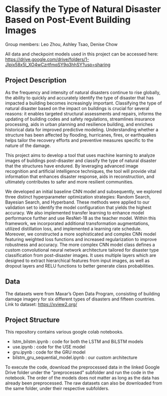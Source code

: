 # Classify the Type of Natural Disaster Based on Post-Event Building Images

Group members: Leo Zhou, Ashley Tsao, Denise Chow

All data and checkpoint models used in this project can be accessed here: https://drive.google.com/drive/folders/1-JIpjx58x5l_XO4wCzrtfmqSY9q3hhSY?usp=sharing

## Project Description

As the frequency and intensity of natural disasters continue to rise globally, the ability to quickly and accurately identify the type of disaster that has impacted a building becomes increasingly important. 
Classifying the type of natural disaster based on the impact on buildings is crucial for several reasons: it enables targeted structural assessments and repairs, informs the updating of building codes and safety regulations, streamlines insurance processing, aids in urban planning and resilience building, and enriches historical data for improved predictive modeling.
Understanding whether a structure has been affected by flooding, hurricanes, fires, or earthquakes helps tailor the recovery efforts and preventive measures specific to the nature of the damage.

This project aims to develop a tool that uses machine learning to analyze images of buildings post-disaster and classify the type of natural disaster that the structures have endured.
By leveraging advanced image recognition and artificial intelligence techniques, the tool will provide vital information that enhances disaster response, aids in reconstruction, and ultimately contributes to safer and more resilient communities.

We developed an initial baseline CNN model and subsequently, we explored three distinct hyperparameter optimization strategies: Random Search, Bayesian Search, and Hyperband. 
These methods were applied to our validation set to identify the model configuration that yields the highest accuracy. 
We also implemented transfer learning to enhance model performance further and use ResNet-18 as the teacher model.
Within this framework, we incorporated additional transformation augmentations, utilized distillation loss, and implemented a learning rate schedule.
Moreover, we constructed a more sophisticated and complex CNN model featuring weighted loss functions and increased regularization to improve robustness and accuracy.
The more complex CNN model class defines a custom convolutional neural network architecture tailored for disaster type classification from post-disaster images.
It uses multiple layers which are designed to extract hierarchical features from input images, as well as dropout layers and RELU functions to better generate class probabilities.

## Data

The datasets were from Maxar’s Open Data Program, consisting of building damage imagery for six different types of disasters and fifteen countries. 
Link to dataset: https://xview2.org/

## Project Structure 

This repository contains various google colab notebooks.
- lstm_bilstm.ipynb : code for both the LSTM and BiLSTM models
- use.ipynb : code for the USE model
- gru.ipynb : code for the GRU model
- bilstm_gru_sequential_model.ipynb : our custom architecture

To execute the code, download the preprocessed data in the linked Google Drive folder under the "preprocessed" subfolder and run the code in the notebook. The order of the models does not matter as long as the data has already been preprocessed. The raw datasets can also be downloaded from the same folder, under their respective subfolders.

